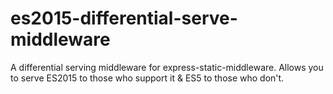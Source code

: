 # es2015-differential-serve-middleware
A differential serving middleware for express-static-middleware. Allows you to serve ES2015 to those who support it &amp; ES5 to those who don't.
